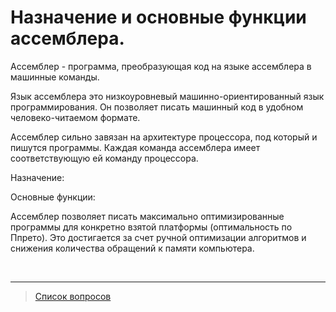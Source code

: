# Назначение и основные функции ассемблера.

Ассемблер - программа, преобразующая код на языке ассемблера в машинные команды.

Язык ассемблера это низкоуровневый машинно-ориентированный язык программирования. Он позволяет писать машинный код в удобном человеко-читаемом формате.

Ассемблер сильно завязан на архитектуре процессора, под который и пишутся программы. Каждая команда ассемблера имеет соответствующую ей команду процессора.

Назначение:

<!-- директивы ассемблера, что такое + пример -->

<!-- 
    основные функци: 
        типы адресации (индексная / косвеная)
        системы счисления (десятичная / шестнадцетиричная)

-->

Основные функции:
<!-- функции -->

Ассемблер позволяет писать максимально оптимизированные программы для конкретно взятой платформы (оптимальность по Ппрето). Это достигается за счет ручной оптимизации алгоритмов и снижения количества обращений к памяти компьютера.

&nbsp;
<hr>

> [Список вопросов](Вопросы_ТПП.md)